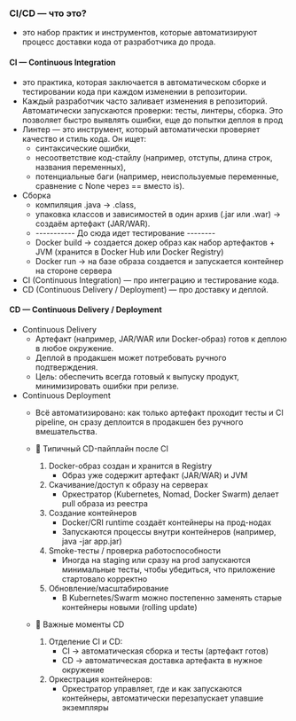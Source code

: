 ### CI/CD — что это?
- это набор практик и инструментов, которые автоматизируют процесс доставки кода от разработчика до прода.
#### CI — Continuous Integration
- это практика, которая заключается в автоматическом сборке и тестировании кода при каждом изменении в репозитории.
- Каждый разработчик часто заливает изменения в репозиторий. Автоматически запускаются проверки: 
тесты, линтеры, сборка. Это позволяет быстро выявлять ошибки, еще до попытки деплоя в прод 
- Линтер — это инструмент, который автоматически проверяет качество и стиль кода.
  Он ищет:
  - синтаксические ошибки,
  - несоответствие код-стайлу (например, отступы, длина строк, названия переменных),
  - потенциальные баги (например, неиспользуемые переменные, сравнение с None через == вместо is).
- Сборка 
  - компиляция .java → .class,
  - упаковка классов и зависимостей в один архив (.jar или .war) → создаём артефакт (JAR/WAR).
  - ----------- До сюда идет тестирование --------
  - Docker build → создается докер образ как набор артефактов + JVM (хранится в Docker Hub или Docker Registry)
  - Docker run → на базе образа создается и запускается контейнер на стороне сервера
- CI (Continuous Integration) — про интеграцию и тестирование кода.
- CD (Continuous Delivery / Deployment) — про доставку и деплой.

#### CD — Continuous Delivery / Deployment
- Continuous Delivery
  - Артефакт (например, JAR/WAR или Docker-образ) готов к деплою в любое окружение.
  - Деплой в продакшен может потребовать ручного подтверждения.
  - Цель: обеспечить всегда готовый к выпуску продукт, минимизировать ошибки при релизе.
- Continuous Deployment
  - Всё автоматизировано: как только артефакт проходит тесты и CI pipeline, он сразу деплоится в продакшен без ручного вмешательства.
  - 🔹 Типичный CD-пайплайн после CI
    1. Docker-образ создан и хранится в Registry
       - Образ уже содержит артефакт (JAR/WAR) и JVM
    2. Скачивание/доступ к образу на серверах
       - Оркестратор (Kubernetes, Nomad, Docker Swarm) делает pull образа из реестра
    3. Создание контейнеров
       - Docker/CRI runtime создаёт контейнеры на прод-нодах
       - Запускаются процессы внутри контейнеров (например, java -jar app.jar)
    4. Smoke-тесты / проверка работоспособности
       - Иногда на staging или сразу на prod запускаются минимальные тесты, чтобы убедиться, что приложение стартовало корректно
    5. Обновление/масштабирование
       - В Kubernetes/Swarm можно постепенно заменять старые контейнеры новыми (rolling update)

  - 🔹 Важные моменты CD
    1. Отделение CI и CD:
       - CI → автоматическая сборка и тесты (артефакт готов)
       - CD → автоматическая доставка артефакта в нужное окружение
    2. Оркестрация контейнеров:
       - Оркестратор управляет, где и как запускаются контейнеры, автоматически перезапускает упавшие экземпляры
